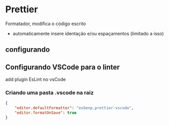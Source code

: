 # Prettier
Formatador, modifica o código escrito
* automaticamente insere identação e/ou espaçamentos (limitado a isso)

## configurando

## Configurando VSCode para o linter
add plugin EsLint no vsCode

### Criando uma pasta .vscode na raiz
```json
{
    "editor.defaultFormatter": "esbenp.prettier-vscode",
    "editor.formatOnSave": true   
}
```